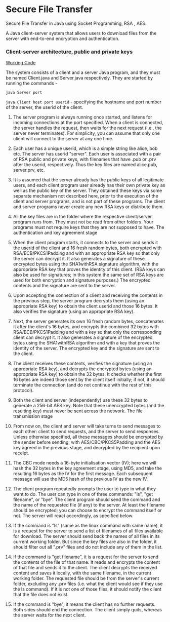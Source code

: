 # Secure File Transfer 
Secure File Transfer in Java using Socket Programming, RSA , AES.


A Java client-server system that allows users to download files from the server with end-to-end encryption and authentication.

### Client-server architecture, public and private keys 
[Working Code](mailto:pxyybpik6%40mozmail.com?subject=I%20am%20interested%20in%20the%20Code)


The system consists of a client and a server Java program, and they must be named Client.java and Server.java respectively. They are started by running the commands -

```java Server port```

```java Client host port userid``` -  specifying the hostname and port number of the server, the userid of the client.

1. The server program is always running once started, and listens for incoming connections at the port specified. When a client is connected, the server handles the request, then waits for the next request (i.e., the server never terminates). For simplicity, you can assume that only one client will connect to the server at any one time.
2. Each user has a unique userid, which is a simple string like alice, bob etc. The server has userid "server". Each user is associated with a pair of RSA public and private keys, with filenames that have .pub or .prv after the userid, respectively. Thus the key files are named alice.pub, server.prv, etc.

3. It is assumed that the server already has the public keys of all legitimate users, and each client program user already has their own private key as well as the public key of the server. They obtained these keys via some separate mechanism not described here, prior to the execution of the client and server programs, and is not part of these programs. The client and server programs never create any new RSA keys or distribute them.
4. All the key files are in the folder where the respective client/server program runs from. They must not be read from other folders. Your programs must not require keys that they are not supposed to have. The authentication and key agreement stage
5. When the client program starts, it connects to the server and sends it the userid of the client and 16 fresh random bytes, both encrypted with RSA/ECB/PKCS1Padding and with an appropriate RSA key so that only the server can decrypt it. It also generates a signature of these encrypted bytes using the SHA1withRSA signature algorithm, with the appropriate RSA key that proves the identity of this client. (RSA keys can also be used for signatures; in this system the same set of RSA keys are used for both encryption and signature purposes.) The encrypted contents and the signature are sent to the server.
6. Upon accepting the connection of a client and receiving the contents in the previous step, the server program decrypts them (using an appropriate RSA key) to obtain the client userid and those 16 bytes. It also verifies the signature (using an appropriate RSA key).
7. Next, the server generates its own 16 fresh random bytes, concatenates it after the client's 16 bytes, and encrypts the combined 32 bytes with RSA/ECB/PKCS1Padding and with a key so that only the corresponding client can decrypt it. It also generates a signature of the encrypted bytes using the SHA1withRSA algorithm and with a key that proves the identity of the server. The encrypted key and the signature are sent to the client.
8. The client receives these contents, verifies the signature (using an appropriate RSA key), and decrypts the encrypted bytes (using an appropriate RSA key) to obtain the 32 bytes. It checks whether the first 16 bytes are indeed those sent by the client itself initially; if not, it should terminate the connection (and do not continue with the rest of this protocol).
9. Both the client and server (independently) use these 32 bytes to generate a 256-bit AES key. Note that these unencrypted bytes (and the resulting key) must never be sent across the network. The file transmission stage
10. From now on, the client and server will take turns to send messages to each other: client to send requests, and the server to send responses. Unless otherwise specified, all these messages should be encrypted by the sender before sending, with AES/CBC/PKCS5Padding and the AES key agreed in the previous stage, and decrypted by the recipient upon receipt.
11. The CBC mode needs a 16-byte initialisation vector (IV); here we will hash the 32 bytes in the key agreement stage, using MD5, and take the resulting 16 bytes as the IV for the first message. Each subsequent message will use the MD5 hash of the previous IV as the new IV.
12. The client program repeatedly prompts the user to type in what they want to do. The user can type in one of three commands: "ls", "get filename", or "bye". The client program should send the command and the name of the requested file (if any) to the server. At least the filename should be encrypted; you can choose to encrypt the command itself or not. The server will react accordingly, as specified below.
13. If the command is "ls" (same as the linux command with same name), it is a request for the server to send a list of filenames of all files available for download. The server should send back the names of all files in its current working folder. But since the key files are also in the folder, it should filter out all ".prv" files and do not include any of them in the list. 
14. If the command is "get filename", it is a request for the server to send the contents of the file of that name. It reads and encrypts the content of that file and sends it to the client. The client decrypts the received content and saves it locally, with the same filename, in the current working folder. The requested file should be from the server's current folder, excluding any .prv files (i.e. what the client would see if they use the ls command). If it is not one of those files, it should notify the client that the file does not exist.
15. If the command is "bye", it means the client has no further requests. Both sides should end the connection. The client simply quits, whereas the server waits for the next client.

